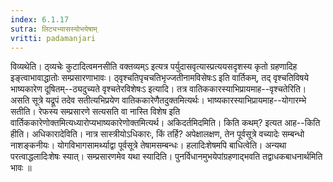 ```yaml
---
index: 6.1.17
sutra: लिट्यभ्यासस्योभयेषाम्
vritti: padamanjari
---
```


 विव्यथेति। ठ्व्यचेः कुटादित्वमनसीति वक्तव्यम्ऽ इत्यत्र पर्युदासवृत्यास्प्रत्ययसदृशस्य कृतो ग्रहणादिह इङ्त्वाभावाद्धातोः सम्प्रसारणाभावः। ठ्वृश्चतिपृचचतिभृज्जतीनामविसेषःऽ इति वार्तिकम्, तद् वृश्चतिविषये भाष्यकारेण दूषितम्--ठ्यदुच्यते वृश्चतेरविशेषःऽ इत्यादि। तत्र वातिककारस्याभिप्रायमाह--वृश्चतेरिति। असति सूत्रे यद्रूपं तदेव सतीत्यभिप्रयेण वातिककारेणैतदुक्तमित्यर्थः। भाष्यकारस्याभिप्रायमाह--योगारम्भे सतीति। रेफस्य सम्प्रसारणे सत्यसति वा नास्ति विशेष इति वार्तिककारेणोक्तमित्यध्यारोप्यभाष्यकारेणोक्तमित्यर्थ। अकिदर्तमिदमिति। किति कथम्? इत्यत आह--किति हीति। अधिकारादेविति। नात्र सास्त्रीयोऽधिकारः, किं तर्हि? अपेक्षालक्षण, तेन पूर्वसूत्रे वच्यादेः सम्बन्धो नाशङ्कनीयः। योगविभागसामर्थ्याद्वा पूर्वसूत्रे तेषामसम्बन्धः। हलादिःशेषमपि बाधित्वेति। अन्यथा परत्वाद्धलादिःशेषः स्यात्। सम्प्रसारणमेव यथा स्यादिति। पुनर्विधानमुभयेपांग्रहणाद्भवति तद्वाधकबाधनार्थमिति भावः ॥